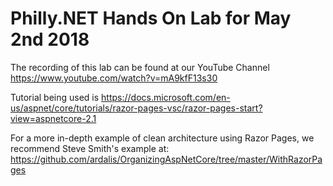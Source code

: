  # Philly.NET Hands On Lab for May 2nd 2018

The recording of this lab can be found at our YouTube Channel
https://www.youtube.com/watch?v=mA9kfF13s30

Tutorial being used is https://docs.microsoft.com/en-us/aspnet/core/tutorials/razor-pages-vsc/razor-pages-start?view=aspnetcore-2.1

For a more in-depth example of clean architecture using Razor Pages, we recommend Steve Smith's example at: https://github.com/ardalis/OrganizingAspNetCore/tree/master/WithRazorPages
